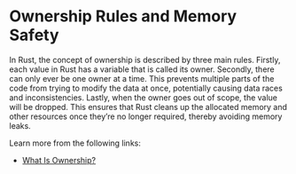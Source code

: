 # Ownership Rules and Memory Safety

In Rust, the concept of ownership is described by three main rules. Firstly, each value in Rust has a variable that is called its owner. Secondly, there can only ever be one owner at a time. This prevents multiple parts of the code from trying to modify the data at once, potentially causing data races and inconsistencies. Lastly, when the owner goes out of scope, the value will be dropped. This ensures that Rust cleans up the allocated memory and other resources once they’re no longer required, thereby avoiding memory leaks.

Learn more from the following links:

- [What Is Ownership?](https://rust-book.cs.brown.edu/ch04-01-what-is-ownership.html)